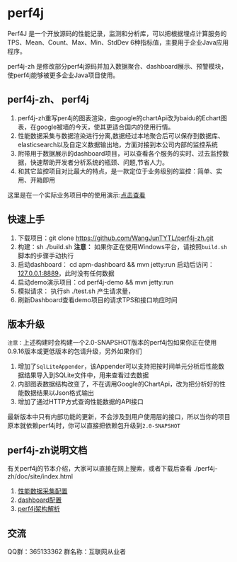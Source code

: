 # perf4j

Perf4J 是一个开放源码的性能记录，监测和分析库，可以把根据埋点计算服务的TPS、Mean、Count、Max、Min、StdDev 6种指标值，主要用于企业Java应用程序。

perf4j-zh 是修改部分perf4j源码并加入数据聚合、dashboard展示、预警模块，使perf4j能够被更多企业Java项目使用。


## perf4j-zh、 perf4j

1. perf4j-zh重写per4j的图表渲染，由google的chartApi改为baidu的Echart图表，在google被墙的今天，使其更适合国内的使用行情。
1. 性能数据采集与数据渲染进行分离,数据经过本地聚合后可以保存到数据库、elasticsearch以及自定义数据输出地，方面对接到本公司内部的监控系统
1. 附带用于数据展示的dashboard项目，可以查看各个服务的实时、过去监控数据，快速帮助开发者分析系统的瓶颈、问题,节省人力。
1. 和其它监控项目对比最大的特点，是一款定位于业务级别的监控：简单、实用、开箱即用

这里是在一个实际业务项目中的使用演示:[点击查看](./reference/apm_dashboard.md)


## 快速上手

1. 下载项目：git clone https://github.com/WangJunTYTL/perf4j-zh.git
2. 构建：sh ./build.sh **注意：** 如果你正在使用Windows平台，请按照`build.sh`脚本的步骤手动执行
3. 启动dashboard： cd apm-dashboard &&  mvn jetty:run 启动后访问：[127.0.0.1:8889](http://127.0.0.1:8889)，此时没有任何数据
4. 启动demo演示项目：cd perf4j-demo && mvn jetty:run
5. 模拟请求： 执行sh ./test.sh 产生请求量，
6. 刷新Dashboard查看demo项目的请求TPS和接口响应时间
   
## 版本升级

`注意：`上述构建时会构建一个2.0-SNAPSHOT版本的perf4j包如果你正在使用0.9.16版本或更低版本的包请升级，另外如果你们

1. 增加了`SqlLiteAppender`，该Appender可以支持把按时间单元分析后性能数据结果导入到SQLite文件中，用来查看过去数据
1. 内部图表数据结构改变了，不在调用Google的ChartApi，改为把分析好的性能数据结果以Json格式输出
1. 增加了通过HTTP方式查询性能数据的API接口

最新版本中只有内部功能的更新，不会涉及到用户使用层的接口，所以当你的项目原本就依赖perf4j时，你可以直接把依赖包升级到`2.0-SNAPSHOT`

## perf4j-zh说明文档

有关perf4j的节本介绍，大家可以直接在网上搜索，或者下载后查看 ./perf4j-zh/doc/site/index.html

1. [性能数据采集配置](./doc/perf4j_usage.md)
2. [dashboard配置](./doc/dashboard_usage.md)
3. [perf4j架构解析](https://raw.githubusercontent.com/WangJunTYTL/perf4j-zh/master/doc/perf4j架构解析.jpg)

## 交流

QQ群：365133362 群名称：互联网从业者
   
   
